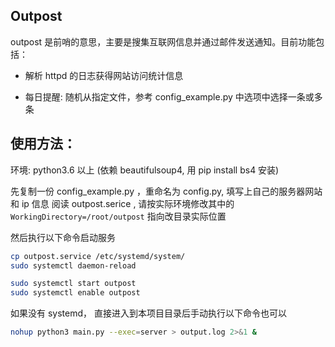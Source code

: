 ## Outpost

outpost 是前哨的意思，主要是搜集互联网信息并通过邮件发送通知。目前功能包括：

- 解析 httpd 的日志获得网站访问统计信息

- 每日提醒: 随机从指定文件，参考 config_example.py 中选项中选择一条或多条

## 使用方法：

环境: python3.6 以上 (依赖 beautifulsoup4, 用 pip install bs4 安装)

先复制一份 config_example.py ，重命名为 config.py, 填写上自己的服务器网站和 ip 信息
阅读 outpost.serice , 请按实际环境修改其中的 `WorkingDirectory=/root/outpost` 指向改目录实际位置

然后执行以下命令启动服务

```bash
cp outpost.service /etc/systemd/system/
sudo systemctl daemon-reload

sudo systemctl start outpost
sudo systemctl enable outpost
```

如果没有 systemd， 直接进入到本项目目录后手动执行以下命令也可以

```bash
nohup python3 main.py --exec=server > output.log 2>&1 &

```
